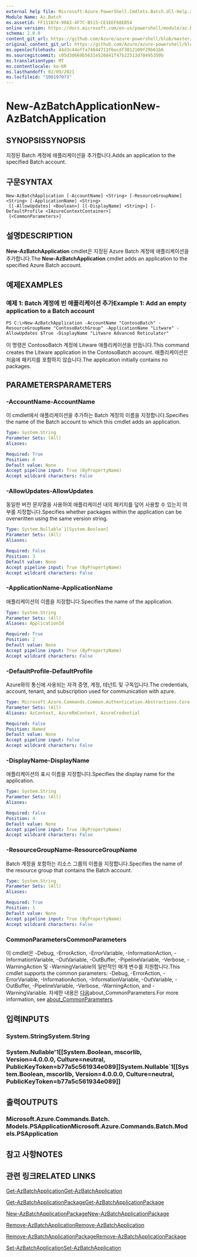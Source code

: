 ```yaml
---
external help file: Microsoft.Azure.PowerShell.Cmdlets.Batch.dll-Help.xml
Module Name: Az.Batch
ms.assetid: FF111B74-90A3-4F7C-B515-CE1EEF68EB54
online version: https://docs.microsoft.com/en-us/powershell/module/az.batch/new-azbatchapplication
schema: 2.0.0
content_git_url: https://github.com/Azure/azure-powershell/blob/master/src/Batch/Batch/help/New-AzBatchApplication.md
original_content_git_url: https://github.com/Azure/azure-powershell/blob/master/src/Batch/Batch/help/New-AzBatchApplication.md
ms.openlocfilehash: 44d3c44effa74844713f6ecdf3012109f29b61b6
ms.sourcegitcommit: c05d3d669b5631e526841f47b22513d78495350b
ms.translationtype: MT
ms.contentlocale: ko-KR
ms.lasthandoff: 02/09/2021
ms.locfileid: "100197073"
---
```

# <span data-ttu-id="27082-101">New-AzBatchApplication</span><span class="sxs-lookup"><span data-stu-id="27082-101">New-AzBatchApplication</span></span>

## <span data-ttu-id="27082-102">SYNOPSIS</span><span class="sxs-lookup"><span data-stu-id="27082-102">SYNOPSIS</span></span>
<span data-ttu-id="27082-103">지정된 Batch 계정에 애플리케이션을 추가합니다.</span><span class="sxs-lookup"><span data-stu-id="27082-103">Adds an application to the specified Batch account.</span></span>

## <span data-ttu-id="27082-104">구문</span><span class="sxs-lookup"><span data-stu-id="27082-104">SYNTAX</span></span>

```
New-AzBatchApplication [-AccountName] <String> [-ResourceGroupName] <String> [-ApplicationName] <String>
 [[-AllowUpdates] <Boolean>] [[-DisplayName] <String>] [-DefaultProfile <IAzureContextContainer>]
 [<CommonParameters>]
```

## <span data-ttu-id="27082-105">설명</span><span class="sxs-lookup"><span data-stu-id="27082-105">DESCRIPTION</span></span>
<span data-ttu-id="27082-106">**New-AzBatchApplication** cmdlet은 지정된 Azure Batch 계정에 애플리케이션을 추가합니다.</span><span class="sxs-lookup"><span data-stu-id="27082-106">The **New-AzBatchApplication** cmdlet adds an application to the specified Azure Batch account.</span></span>

## <span data-ttu-id="27082-107">예제</span><span class="sxs-lookup"><span data-stu-id="27082-107">EXAMPLES</span></span>

### <span data-ttu-id="27082-108">예제 1: Batch 계정에 빈 애플리케이션 추가</span><span class="sxs-lookup"><span data-stu-id="27082-108">Example 1: Add an empty application to a Batch account</span></span>
```
PS C:\>New-AzBatchApplication -AccountName "ContosoBatch" -ResourceGroupName "ContosoBatchGroup" -ApplicationName "Litware" -AllowUpdates $True -DisplayName "Litware Advanced Reticulator"
```

<span data-ttu-id="27082-109">이 명령은 ContosoBatch 계정에 Litware 애플리케이션을 만듭니다.</span><span class="sxs-lookup"><span data-stu-id="27082-109">This command creates the Litware application in the ContosoBatch account.</span></span>
<span data-ttu-id="27082-110">애플리케이션은 처음에 패키지를 포함하지 않습니다.</span><span class="sxs-lookup"><span data-stu-id="27082-110">The application initially contains no packages.</span></span>

## <span data-ttu-id="27082-111">PARAMETERS</span><span class="sxs-lookup"><span data-stu-id="27082-111">PARAMETERS</span></span>

### <span data-ttu-id="27082-112">-AccountName</span><span class="sxs-lookup"><span data-stu-id="27082-112">-AccountName</span></span>
<span data-ttu-id="27082-113">이 cmdlet에서 애플리케이션을 추가하는 Batch 계정의 이름을 지정합니다.</span><span class="sxs-lookup"><span data-stu-id="27082-113">Specifies the name of the Batch account to which this cmdlet adds an application.</span></span>

```yaml
Type: System.String
Parameter Sets: (All)
Aliases:

Required: True
Position: 0
Default value: None
Accept pipeline input: True (ByPropertyName)
Accept wildcard characters: False
```

### <span data-ttu-id="27082-114">-AllowUpdates</span><span class="sxs-lookup"><span data-stu-id="27082-114">-AllowUpdates</span></span>
<span data-ttu-id="27082-115">동일한 버전 문자열을 사용하여 애플리케이션 내의 패키지를 덮어 사용할 수 있는지 여부를 지정합니다.</span><span class="sxs-lookup"><span data-stu-id="27082-115">Specifies whether packages within the application can be overwritten using the same version string.</span></span>

```yaml
Type: System.Nullable`1[System.Boolean]
Parameter Sets: (All)
Aliases:

Required: False
Position: 3
Default value: None
Accept pipeline input: True (ByPropertyName)
Accept wildcard characters: False
```

### <span data-ttu-id="27082-116">-ApplicationName</span><span class="sxs-lookup"><span data-stu-id="27082-116">-ApplicationName</span></span>
<span data-ttu-id="27082-117">애플리케이션의 이름을 지정합니다.</span><span class="sxs-lookup"><span data-stu-id="27082-117">Specifies the name of the application.</span></span>

```yaml
Type: System.String
Parameter Sets: (All)
Aliases: ApplicationId

Required: True
Position: 2
Default value: None
Accept pipeline input: True (ByPropertyName)
Accept wildcard characters: False
```

### <span data-ttu-id="27082-118">-DefaultProfile</span><span class="sxs-lookup"><span data-stu-id="27082-118">-DefaultProfile</span></span>
<span data-ttu-id="27082-119">Azure와의 통신에 사용되는 자격 증명, 계정, 테넌트 및 구독입니다.</span><span class="sxs-lookup"><span data-stu-id="27082-119">The credentials, account, tenant, and subscription used for communication with azure.</span></span>

```yaml
Type: Microsoft.Azure.Commands.Common.Authentication.Abstractions.Core.IAzureContextContainer
Parameter Sets: (All)
Aliases: AzContext, AzureRmContext, AzureCredential

Required: False
Position: Named
Default value: None
Accept pipeline input: False
Accept wildcard characters: False
```

### <span data-ttu-id="27082-120">-DisplayName</span><span class="sxs-lookup"><span data-stu-id="27082-120">-DisplayName</span></span>
<span data-ttu-id="27082-121">애플리케이션의 표시 이름을 지정합니다.</span><span class="sxs-lookup"><span data-stu-id="27082-121">Specifies the display name for the application.</span></span>

```yaml
Type: System.String
Parameter Sets: (All)
Aliases:

Required: False
Position: 4
Default value: None
Accept pipeline input: True (ByPropertyName)
Accept wildcard characters: False
```

### <span data-ttu-id="27082-122">-ResourceGroupName</span><span class="sxs-lookup"><span data-stu-id="27082-122">-ResourceGroupName</span></span>
<span data-ttu-id="27082-123">Batch 계정을 포함하는 리소스 그룹의 이름을 지정합니다.</span><span class="sxs-lookup"><span data-stu-id="27082-123">Specifies the name of the resource group that contains the Batch account.</span></span>

```yaml
Type: System.String
Parameter Sets: (All)
Aliases:

Required: True
Position: 1
Default value: None
Accept pipeline input: True (ByPropertyName)
Accept wildcard characters: False
```

### <span data-ttu-id="27082-124">CommonParameters</span><span class="sxs-lookup"><span data-stu-id="27082-124">CommonParameters</span></span>
<span data-ttu-id="27082-125">이 cmdlet은 -Debug, -ErrorAction, -ErrorVariable, -InformationAction, -InformationVariable, -OutVariable, -OutBuffer, -PipelineVariable, -Verbose, -WarningAction 및 -WarningVariable의 일반적인 매개 변수를 지원합니다.</span><span class="sxs-lookup"><span data-stu-id="27082-125">This cmdlet supports the common parameters: -Debug, -ErrorAction, -ErrorVariable, -InformationAction, -InformationVariable, -OutVariable, -OutBuffer, -PipelineVariable, -Verbose, -WarningAction, and -WarningVariable.</span></span> <span data-ttu-id="27082-126">자세한 내용은 [다음](http://go.microsoft.com/fwlink/?LinkID=113216)about_CommonParameters.</span><span class="sxs-lookup"><span data-stu-id="27082-126">For more information, see [about_CommonParameters](http://go.microsoft.com/fwlink/?LinkID=113216).</span></span>

## <span data-ttu-id="27082-127">입력</span><span class="sxs-lookup"><span data-stu-id="27082-127">INPUTS</span></span>

### <span data-ttu-id="27082-128">System.String</span><span class="sxs-lookup"><span data-stu-id="27082-128">System.String</span></span>

### <span data-ttu-id="27082-129">System.Nullable'1[[System.Boolean, mscorlib, Version=4.0.0.0, Culture=neutral, PublicKeyToken=b77a5c561934e089]]</span><span class="sxs-lookup"><span data-stu-id="27082-129">System.Nullable\`1[[System.Boolean, mscorlib, Version=4.0.0.0, Culture=neutral, PublicKeyToken=b77a5c561934e089]]</span></span>

## <span data-ttu-id="27082-130">출력</span><span class="sxs-lookup"><span data-stu-id="27082-130">OUTPUTS</span></span>

### <span data-ttu-id="27082-131">Microsoft.Azure.Commands.Batch. Models.PSApplication</span><span class="sxs-lookup"><span data-stu-id="27082-131">Microsoft.Azure.Commands.Batch.Models.PSApplication</span></span>

## <span data-ttu-id="27082-132">참고 사항</span><span class="sxs-lookup"><span data-stu-id="27082-132">NOTES</span></span>

## <span data-ttu-id="27082-133">관련 링크</span><span class="sxs-lookup"><span data-stu-id="27082-133">RELATED LINKS</span></span>

[<span data-ttu-id="27082-134">Get-AzBatchApplication</span><span class="sxs-lookup"><span data-stu-id="27082-134">Get-AzBatchApplication</span></span>](./Get-AzBatchApplication.md)

[<span data-ttu-id="27082-135">Get-AzBatchApplicationPackage</span><span class="sxs-lookup"><span data-stu-id="27082-135">Get-AzBatchApplicationPackage</span></span>](./Get-AzBatchApplicationPackage.md)

[<span data-ttu-id="27082-136">New-AzBatchApplicationPackage</span><span class="sxs-lookup"><span data-stu-id="27082-136">New-AzBatchApplicationPackage</span></span>](./New-AzBatchApplicationPackage.md)

[<span data-ttu-id="27082-137">Remove-AzBatchApplication</span><span class="sxs-lookup"><span data-stu-id="27082-137">Remove-AzBatchApplication</span></span>](./Remove-AzBatchApplication.md)

[<span data-ttu-id="27082-138">Remove-AzBatchApplicationPackage</span><span class="sxs-lookup"><span data-stu-id="27082-138">Remove-AzBatchApplicationPackage</span></span>](./Remove-AzBatchApplicationPackage.md)

[<span data-ttu-id="27082-139">Set-AzBatchApplication</span><span class="sxs-lookup"><span data-stu-id="27082-139">Set-AzBatchApplication</span></span>](./Set-AzBatchApplication.md)


